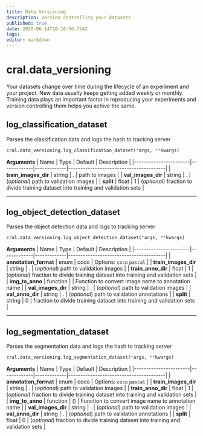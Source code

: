 ```yaml
---
title: Data Versioning
description: Version controlling your datasets
published: true
date: 2020-06-14T10:18:56.754Z
tags: 
editor: markdown
---
```


# cral.data_versioning
Your datasets change over time during the lifecycle of an experiment and your project. New data usually keeps getting added weekly or monthly. Training data plays an important factor in reproducing your experiments and version controlling them helps you achive the same.

## log_classification_dataset 
Parses the classification data and logs the hash to tracking server


```py
cral.data_versioning.log_classification_dataset(*args, **kwargs)
```
**Arguments**
| Name                  | Type        | Default     | Description                            |
|-----------------------|-------------|-------------|----------------------------------------|
| **train_images_dir** | string | . | path to images |
|  **val_images_dir** | string | . | (*optional*) path to validation images  |
|  **split** | float | 1          | (*optional*) fraction to divide training dataset into training and validation sets |

---


## log_object_detection_dataset
Parses the object detection data and logs to tracking server

```py
cral.data_versioning.log_object_detection_dataset(*args, **kwargs)
```
**Arguments**
| Name                  | Type        | Default     | Description                            |
|-----------------------|-------------|-------------|----------------------------------------|
| **annotation_format** | enum | coco | Options: `coco` `pascal` |
|  **train_images_dir** | string | . | (*optional*) path to validation images  |
|  **train_anno_dir** | float | 1          | (*optional*) fraction to divide training dataset into training and validation sets |
| **img_to_anno** | function | | Function to convert image name to annotation name |
| **val_images_dir** | string | . | (*optional*) path to validation images |
| **val_anno_dir** | string | . | (*optional*) path to validation annotations |
| **split** | string | 0 | fraction to divide training dataset into training and validation sets |

---

## log_segmentation_dataset
Parses the segmentation data and logs the hash to tracking server

```py
cral.data_versioning.log_segmentation_dataset(*args, **kwargs)
```
**Arguments**
| Name                  | Type        | Default     | Description                            |
|-----------------------|-------------|-------------|----------------------------------------|
| **annotation_format** | enum | coco | Options: `coco` `pascal` |
|  **train_images_dir** | string | . | (*optional*) path to validation images  |
|  **train_anno_dir** | float | 1          | (*optional*) fraction to divide training dataset into training and validation sets |
| **img_to_anno** | function | () | Function to convert image name to annotation name |
| **val_images_dir** | string | . | (*optional*) path to validation images |
| **val_anno_dir** | string | . | (*optional*) path to validation annotations |
| **split** | float | 0 | (*optional*) fraction to divide training dataset into training and validation sets  |
